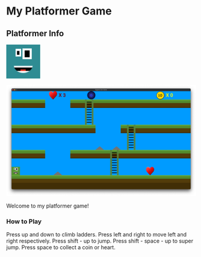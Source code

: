 # My Platformer Game

## Platformer Info

![](https://github.com/zestra/Games/blob/main/Platformer/Draft%203/images/blue.PNG)

![](https://github.com/zestra/Games/blob/main/Platformer/screen.JPG)

Welcome to my platformer game!

### How to Play

Press up and down to climb ladders.
    Press left and right to move left and right respectively.
Press shift - up to jump.
Press shift - space - up to super jump.
Press space to collect a coin or heart.

